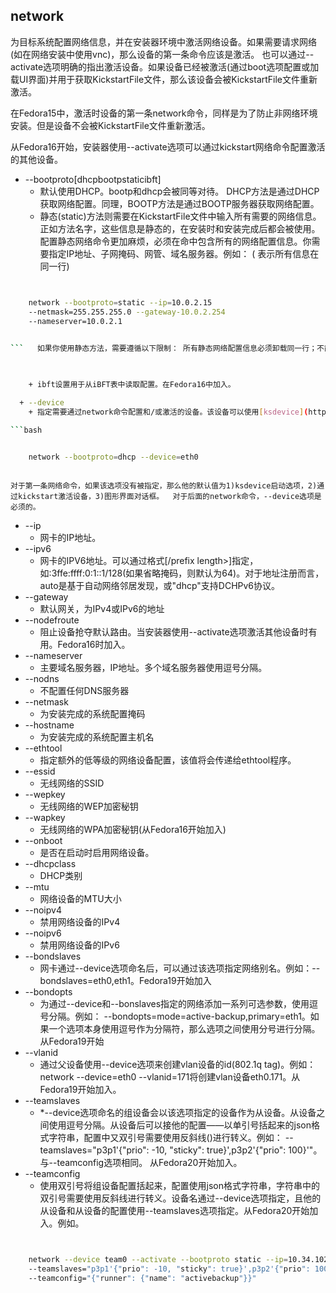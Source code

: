 ## network 


为目标系统配置网络信息，并在安装器环境中激活网络设备。如果需要请求网络(如在网络安装中使用vnc)，那么设备的第一条命令应该是激活。	也可以通过--activate选项明确的指出激活设备。如果设备已经被激活(通过boot选项配置或加载UI界面)并用于获取KickstartFile文件，那么该设备会被KickstartFile文件重新激活。

在Fedora15中，激活时设备的第一条network命令，同样是为了防止非网络环境安装。但是设备不会被KickstartFile文件重新激活。

从Fedora16开始，安装器使用--activate选项可以通过kickstart网络命令配置激活的其他设备。

  + --bootproto[dhcpbootpstaticibft]
    + 默认使用DHCP。bootp和dhcp会被同等对待。
	DHCP方法是通过DHCP获取网络配置。同理，BOOTP方法是通过BOOTP服务器获取网络配置。
    + 静态(static)方法则需要在KickstartFile文件中输入所有需要的网络信息。正如方法名字，这些信息是静态的，在安装时和安装完成后都会被使用。配置静态网络命令更加麻烦，必须在命中包含所有的网络配置信息。你需要指定IP地址、子网掩码、网管、域名服务器。例如： (  表示所有信息在同一行)   

```bash


	network --bootproto=static --ip=10.0.2.15   
	--netmask=255.255.255.0 --gateway-10.0.2.254   
	--nameserver=10.0.2.1	
	

```   如果你使用静态方法，需要遵循以下限制： 所有静态网络配置信息必须卸载同一行；不能使用反斜线将多行封装成一行，比如说上面的例子。(-.-) 


	
    + ibft设置用于从iBFT表中读取配置。在Fedora16中加入。

  + --device
    + 指定需要通过network命令配置和/或激活的设备。该设备可以使用[ksdevice](http://fedoraproject.org/wiki/Anaconda_Boot_Options#ksdevice)启动选项同样的方式指定。例如：   

```bash


	network --bootproto=dhcp --device=eth0
	

```


	对于第一条网络命令，如果该选项没有被指定，那么他的默认值为1)ksdevice启动选项，2)通过kickstart激活设备，3)图形界面对话框。  对于后面的network命令，--device选项是必须的。

  + --ip
    + 网卡的IP地址。
  + --ipv6
    + 网卡的IPV6地址。可以通过格式<IPv6 address>[/prefix length>]指定，如:3ffe:ffff:0:1::1/128(如果省略掩码，则默认为64)。对于地址注册而言，auto是基于自动网络邻居发现，或"dhcp"支持DCHPv6协议。
  + --gateway
    + 默认网关，为IPv4或IPv6的地址
  + --nodefroute
    + 阻止设备抢夺默认路由。当安装器使用--activate选项激活其他设备时有用。Fedora16时加入。
  + --nameserver
    + 主要域名服务器，IP地址。多个域名服务器使用逗号分隔。
  + --nodns
    + 不配置任何DNS服务器
  + --netmask
    + 为安装完成的系统配置掩码
  + --hostname
    + 为安装完成的系统配置主机名
  + --ethtool
    + 指定额外的低等级的网络设备配置，该值将会传递给ethtool程序。
  + --essid
    + 无线网络的SSID
  + --wepkey
    + 无线网络的WEP加密秘钥
  + --wapkey
    + 无线网络的WPA加密秘钥(从Fedora16开始加入)
  + --onboot
    + 是否在启动时启用网络设备。
  + --dhcpclass
    + DHCP类别
  + --mtu
    + 网络设备的MTU大小
  + --noipv4
    + 禁用网络设备的IPv4
  + --noipv6
    + 禁用网络设备的IPv6
  + --bondslaves
    + 网卡通过--device选项命名后，可以通过该选项指定网络别名。例如：--bondslaves=eth0,eth1。Fedora19开始加入
  + --bondopts
    + 为通过--device和--bonslaves指定的网络添加一系列可选参数，使用逗号分隔。例如： --bondopts=mode=active-backup,primary=eth1。如果一个选项本身使用逗号作为分隔符，那么选项之间使用分号进行分隔。从Fedora19开始
  + --vlanid
    + 通过父设备使用--device选项来创建vlan设备的id(802.1q tag)。例如：network --device=eth0 --vlanid=171将创建vlan设备eth0.171。从Fedora19开始加入。
  + --teamslaves
    + *--device选项命名的组设备会以该选项指定的设备作为从设备。从设备之间使用逗号分隔。从设备后可以接他的配置——以单引号括起来的json格式字符串，配置中又双引号需要使用反斜线()进行转义。例如： --teamslaves="p3p1'{"prio": -10, "sticky": true}',p3p2'{"prio": 100}'"。与--teamconfig选项相同。 从Fedora20开始加入。
  + --teamconfig
    + 使用双引号将组设备配置括起来，配置使用json格式字符串，字符串中的双引号需要使用反斜线进行转义。设备名通过--device选项指定，且他的从设备和从设备的配置使用--teamslaves选项指定。从Fedora20开始加入。例如。   

```bash


	network --device team0 --activate --bootproto static --ip=10.34.102.222 --netmask=255.255.255.0 --gateway=10.34.102.254 --nameserver=10.34.39.2  
	--teamslaves="p3p1'{"prio": -10, "sticky": true}',p3p2'{"prio": 100}'" 
	--teamconfig="{"runner": {"name": "activebackup"}}"
	

```




